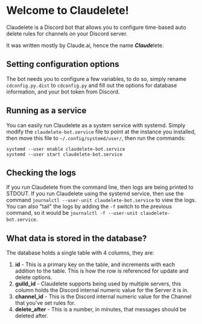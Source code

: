 # Welcome to Claudelete!
Claudelete is a Discord bot that allows you to configure time-based auto delete rules for channels on your Discord server.

It was written mostly by Claude.ai, hence the name ***Claude***lete.

## Setting configuration options
The bot needs you to configure a few variables, to do so, simply rename `cdconfig.py.dist` to `cdconfig.py` and fill out the options for database information, and your bot token from Discord.

## Running as a service
You can easily run Claudelete as a system service with systemd. Simply modify the `claudelete-bot.service` file to point at the instance you installed, then move this file to `~/.config/systemd/user/`, then run the commands:

```
systemd --user enable claudelete-bot.service
systemd --user start claudelete-bot.service
```

## Checking the logs
If you run Claudelete from the command line, then logs are being printed to STDOUT. If you run Claudelete using the systemd service, then use the command `journalctl --user-unit claudelete-bot.service` to view the logs. You can also "tail" the logs by adding the `-f` switch to the previous command, so it would be `journalctl -f --user-unit claudelete-bot.service`.

## What data is stored in the database?
The database holds a single table with 4 columns, they are:
1. **id** - This is a primary key on the table, and increments with each addition to the table. This is how the row is referenced for update and delete options.
2. **guild_id** - Claudelete supports being used by multiple servers, this column holds the Discord internal numeric value for the Server it is in.
3. **channel_id** - This is the Discord internal numeric value for the Channel that you've set rules for.
4. **delete_after** - This is a number, in minutes, that messages should be deleted after.
